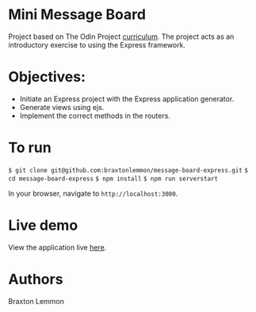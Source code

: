 # Mini Message Board
Project based on The Odin Project [curriculum](https://www.theodinproject.com/courses/nodejs/lessons/mini-message-board?ref=lnav). The project acts as an introductory exercise to using the Express framework. 

# Objectives:
- Initiate an Express project with the Express application generator. 
- Generate views using ejs.
- Implement the correct methods in the routers.

# To run
```$ git clone git@github.com:braxtonlemmon/message-board-express.git```
```$ cd message-board-express```
```$ npm install```
```$ npm run serverstart```

In your browser, navigate to ```http://localhost:3000```.

# Live demo
View the application live [here](https://serene-wildwood-68527.herokuapp.com/).

# Authors
Braxton Lemmon
